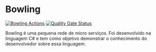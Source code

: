 # Bowling
[![Bowling Actions](https://github.com/ervinnotari/Bowling/workflows/Bowling%20Actions/badge.svg)](http://bowling-painel-on-blazor.herokuapp.com/)
[![Quality Gate Status](https://sonarcloud.io/api/project_badges/measure?project=ervinnotari_Bowling&metric=alert_status)](https://sonarcloud.io/dashboard?id=ervinnotari_Bowling)

Bowling é uma pequena rede de micro serviços. Foi desenvolvido na linguagem C# e tem como objetivo demonstrar o conhecimento do desenvolvedor sobre essa linguagem.
